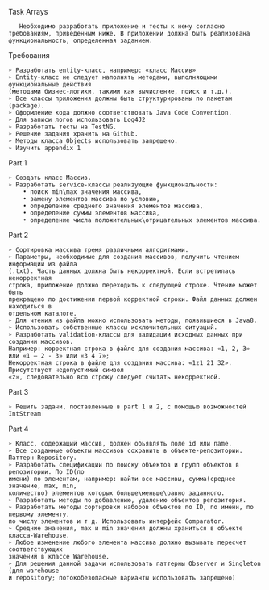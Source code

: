 Task Arrays

	   Необходимо разработать приложение и тесты к нему согласно
	требованиям, приведенным ниже. В приложении должна быть реализована
	функциональность, определенная заданием.

Требования

	➢ Разработать entity-класс, например: «класс Массив»
	➢ Entity-класс не следует наполнять методами, выполняющими функциональные действия
	(методами бизнес-логики, такими как вычисление, поиск и т.д.).
	➢ Все классы приложения должны быть структурированы по пакетам (package).
	➢ Оформление кода должно соответствовать Java Code Convention.
	➢ Для записи логов использовать Log4J2
	➢ Разработать тесты на TestNG.
	➢ Решение задания хранить на Github.
	➢ Методы класса Objects использовать запрещено.
	➢ Изучить appendix 1


Part 1

	➢ Создать класс Массив.
	➢ Разработать service-классы реализующие функциональности:
		• поиск min\max значения массива,
		• замену элементов массива по условию,
		• определение среднего значения элементов массива,
		• определение суммы элементов массива,
		• определение числа положительных\отрицательных элементов массива.


Part 2

	➢ Сортировка массива тремя различными алгоритмами.
	➢ Параметры, необходимые для создания массивов, получить чтением информации из файла
	(.txt). Часть данных должна быть некорректной. Если встретилась некорректная
	строка, приложение должно переходить к следующей строке. Чтение может быть
	прекращено по достижении первой корректной строки. Файл данных должен находиться в
	отдельном каталоге.
	➢ Для чтения из файла можно использовать методы, появившиеся в Java8.
	➢ Использовать собственные классы исключительных ситуаций.
	➢ Разработать validation-классы для валидации исходных данных при создании массивов.
	Например: корректная строка в файле для создания массива: «1, 2, 3» или «1 – 2 - 3» или «3 4 7»;
	Некорректная строка в файле для создания массива: «1z1 21 32». Присутствует недопустимый символ
	«z», следовательно всю строку следует считать некорректной.

Part 3

	➢ Решить задачи, поставленные в part 1 и 2, с помощью возможностей IntStream

Part 4

	➢ Класс, содержащий массив, должен обьявлять поле id или name.
	➢ Все созданные объекты массивов сохранить в объекте-репозитории. Паттерн Repository.
	➢ Разработать спецификации по поиску объектов и групп объектов в репозитории. По ID(по
	имени) по элементам, например: найти все массивы, сумма(среднее значение, max, min,
	количество) элементов которых больше\меньше\равно заданного.
	➢ Разработать методы по добавлению, удалению объектов репозитория.
	➢ Разработать методы сортировки наборов объектов по ID, по имени, по первому элементу,
	по числу элементов и т д. Использовать интерфейс Comparator.
	➢ Средние значения, max и min значения должны храниться в объекте класса-Warehouse.
	➢ Любое изменение любого элемента массива должно вызывать пересчет соответствующих
	значений в классе Warehouse.
	➢ Для решения данной задачи использовать паттерны Observer и Singleton (для warehouse
	и repository; потокобезопасные варианты использовать запрещено)
